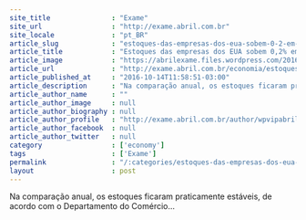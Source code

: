 ```yaml
---
site_title               : "Exame"
site_url                 : "http://exame.abril.com.br"
site_locale              : "pt_BR"
article_slug             : "estoques-das-empresas-dos-eua-sobem-0-2-em-agosto"
article_title            : "Estoques das empresas dos EUA sobem 0,2% em agosto"
article_image            : "https://abrilexame.files.wordpress.com/2016/10/size_960_16_9_estoque.jpg?quality=70&strip=all&w=960"
article_url              : "http://exame.abril.com.br/economia/estoques-das-empresas-dos-eua-sobem-0-2-em-agosto/"
article_published_at     : "2016-10-14T11:58:51-03:00"
article_description      : "Na comparação anual, os estoques ficaram praticamente estáveis, de acordo com o Departamento do Comércio..."
article_author_name      : ""
article_author_image     : null
article_author_biography : null
article_author_profile   : "http://exame.abril.com.br/author/wpvipabril/"
article_author_facebook  : null
article_author_twitter   : null
category                 : ['economy']
tags                     : ['Exame']
permalink                : "/:categories/estoques-das-empresas-dos-eua-sobem-0-2-em-agosto/"
layout                   : post
---
```


Na comparação anual, os estoques ficaram praticamente estáveis, de acordo com o Departamento do Comércio...
